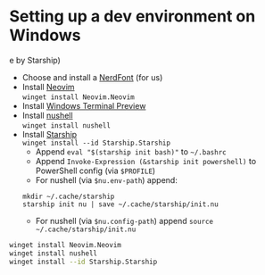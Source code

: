 # Setting up a dev environment on Windows

e by Starship)

- Choose and install a [NerdFont](https://www.nerdfonts.com/font-downloads) (for us)
- Install [Neovim](https://neovim.io/doc/general/)  
  `winget install Neovim.Neovim`
- Install [Windows Terminal Preview](https://apps.microsoft.com/store/detail/windows-terminal-preview/9N8G5RFZ9XK3)
- Install [nushell](https://www.nushell.sh/)  
  `winget install nushell`
- Install [Starship]()  
  `winget install --id Starship.Starship`
  - Append `eval "$(starship init bash)"` to `~/.bashrc`
  - Append `Invoke-Expression (&starship init powershell)` to PowerShell config (via `$PROFILE`)
  - For nushell (via `$nu.env-path`) append:
  ```
  mkdir ~/.cache/starship
  starship init nu | save ~/.cache/starship/init.nu
  ```
  - For nushell (via `$nu.config-path`) append `source ~/.cache/starship/init.nu`

```bash
winget install Neovim.Neovim
winget install nushell
winget install --id Starship.Starship
```
